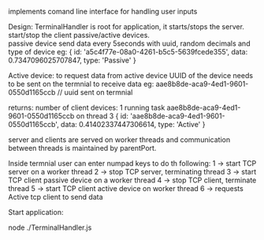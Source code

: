 implements comand line interface for handling user inputs

Design: TerminalHandler is root for application, it starts/stops the server. start/stop the client passive/active devices.  
passive device send data every 5seconds with uuid, random decimals and type of device eg:
{
id: 'a5c4f77e-08a0-4261-b5c5-5639fcede355',
data: 0.7347096025707847,
type: 'Passive'
}

Active device: to request data from active device UUID of the device needs to be sent on the termnial to receive data eg:
aae8b8de-aca9-4ed1-9601-0550d1165ccb // uuid sent on termnial

returns:
number of client devices: 1
running task aae8b8de-aca9-4ed1-9601-0550d1165ccb on thread 3
{
id: 'aae8b8de-aca9-4ed1-9601-0550d1165ccb',
data: 0.41402337447306614,
type: 'Active'
}

server and clients are served on worker threads and communication between threads is maintained by parentPort.

Inside termnial user can enter numpad keys to do th following:
1 -> start TCP server on a worker thread
2 -> stop TCP server, terminating thread
3 -> start TCP client passive device on a worker thread
4 -> stop TCP client, terminate thread
5 -> start TCP client active device on worker thread
6 -> requests Active tcp client to send data

Start application:

node ./TerminalHandler.js
